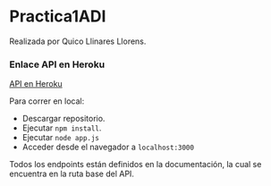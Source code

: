 # Practica1ADI

Realizada por Quico Llinares Llorens.

### Enlace API en Heroku

[API en Heroku](https://blooming-tundra-62951.herokuapp.com/)

Para correr en local:
- Descargar repositorio.
- Ejecutar `npm install`.
- Ejecutar `node app.js`
- Acceder desde el navegador a `localhost:3000`

Todos los endpoints están definidos en la documentación, la cual se encuentra en la ruta base del API.